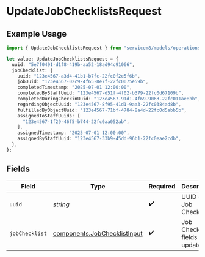 # UpdateJobChecklistsRequest

## Example Usage

```typescript
import { UpdateJobChecklistsRequest } from "servicem8/models/operations";

let value: UpdateJobChecklistsRequest = {
  uuid: "5e7f0491-d1f8-419b-aa52-18ad94c91066",
  jobChecklist: {
    uuid: "123e4567-a3d4-41b1-b7fc-22fc0f2e5f6b",
    jobUuid: "123e4567-02c9-4f65-8e7f-22fc0075e59b",
    completedTimestamp: "2025-07-01 12:00:00",
    completedByStaffUuid: "123e4567-d51f-4f02-b379-22fc0d67109b",
    completedDuringCheckinUuid: "123e4567-91d1-4f69-9063-22fc011ae8bb",
    regardingObjectUuid: "123e4567-8f95-41d1-9aa3-22fc0384ad8b",
    fulfilledByObjectUuid: "123e4567-71bf-4784-8a4d-22fc0d5abb5b",
    assignedToStaffUuids: [
      "123e4567-1f29-46f5-b744-22fc0aa052ab",
    ],
    assignedTimestamp: "2025-07-01 12:00:00",
    assignedByStaffUuid: "123e4567-33b9-45dd-96b1-22fc0eae2cdb",
  },
};
```

## Fields

| Field                                                                        | Type                                                                         | Required                                                                     | Description                                                                  |
| ---------------------------------------------------------------------------- | ---------------------------------------------------------------------------- | ---------------------------------------------------------------------------- | ---------------------------------------------------------------------------- |
| `uuid`                                                                       | *string*                                                                     | :heavy_check_mark:                                                           | UUID of the Job Checklist                                                    |
| `jobChecklist`                                                               | [components.JobChecklistInput](../../models/components/jobchecklistinput.md) | :heavy_check_mark:                                                           | Job Checklist fields to update                                               |